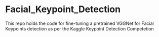 # Facial_Keypoint_Detection
This repo holds the code for fine-tuning a pretrained VGGNet for Facial Keypoints detection as per the Kaggle Keypoint Detection Competetion
